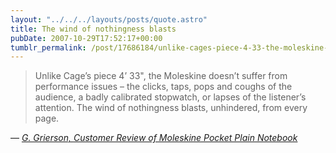```yaml
---
layout: "../../../layouts/posts/quote.astro"
title: The wind of nothingness blasts
pubDate: 2007-10-29T17:52:17+00:00
tumblr_permalink: /post/17686184/unlike-cages-piece-4-33-the-moleskine-doesnt
---
```


> Unlike Cage&rsquo;s piece 4&rsquo; 33", the Moleskine doesn&rsquo;t suffer from performance issues &#8211; the clicks, taps, pops and coughs of the audience, a badly calibrated stopwatch, or lapses of the listener&rsquo;s attention. The wind of nothingness blasts, unhindered, from every page.

— <cite>[G. Grierson, _Customer Review of Moleskine Pocket Plain Notebook_](https://www.amazon.co.uk/gp/customer-reviews/R3675I3HTE4XYD/ref=cm_cr_getr_d_rvw_ttl?ie=UTF8&ASIN=8883701038)</cite>
